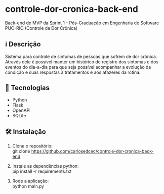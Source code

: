 # controle-dor-cronica-back-end
Back-end do MVP da Sprint 1 - Pós-Graduação em Engenharia de Software PUC-RIO (Controle de Dor Crônica)

## ℹ️ Descrição

Sistema para controle de sintomas de pessoas que sofrem de dor crônica. Através dele é possível manter um histórico de registro dos sintomas e dos eventos do dia-a-dia para que seja possível acompanhar a evolução da condição e suas respostas à tratamentos e aos afazeres da rotina.

## 🚀 Tecnologias

- Python
- Flask
- OpenAPI
- SQLite

## 🛠️ Instalação

1. Clone o repositório:<br>
git clone https://github.com/carlosedcec/controle-dor-cronica-back-end

2. Instale as dependências python:<br>
pip install -r requirements.txt

3. Rode a aplicação:<br>
python main.py
